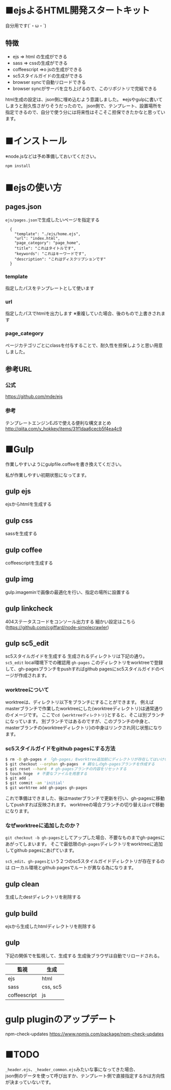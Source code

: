 # ■ejsよるHTML開発スタートキット
自分用です(´・ω・`)

## 特徴

- ejs => html の生成ができる
- sass => cssの生成ができる
- coffeescript =>o jsの生成ができる
- sc5スタイルガイドの生成ができる
- browser syncで自動リロードできる
- browser syncがサーバを立ち上げるので、このリポジトリで完結できる

html生成の設定は、json側に埋め込むよう意識しました。
※ejsやgulpに書いてしまうと耐久性さがりそうだったので。
json側で、テンプレート、設置場所を指定できるので、自分で使う分には将来性はそこそこ担保できたかなと思っています。

# ■インストール
※node.jsなどは予め準備しておいてください。

`npm install`

# ■ejsの使い方

## pages.json
`ejs/pages.json`で生成したいページを指定する

```pages.json:json
  {
    "template": "./ejs/home.ejs",
    "url": "index.html",
    "page_category": "page_home",
    "title": "これはタイトルです",
    "keywords": "これはキーワードです",
    "description": "これはディスクリプションです"
  }
```

### template
指定したパスをテンプレートとして使います

### url
指定したパスでhtmlを出力します
※重複していた場合、後のもので上書きされます

### page_category
ページカテゴリごとにclassを付与することで、耐久性を担保しようと思い用意しました。

## 参考URL
### 公式
https://github.com/mde/ejs

### 参考
テンプレートエンジンEJSで使える便利な構文まとめ
http://qiita.com/y_hokkey/items/31f1daa6cecb5f4ea4c9

# ■Gulp
作業しやすいようにgulpfile.coffeeを書き換えてください。

私が作業しやすい初期状態になってます。

## gulp ejs
ejsからhtmlを生成する

## gulp css
sassを生成する

## gulp coffee
coffeescriptを生成する

## gulp img
gulp.imageminで画像の最適化を行い、指定の場所に設置する

## gulp linkcheck
404ステータスコードをコンソール出力する
細かい設定はこちら(https://github.com/cgiffard/node-simplecrawler)

## gulp sc5_edit
sc5スタイルガイドを生成する
生成されるディレクトリは下記の通り。
`sc5_edit` local環境下での確認用
`gh-pages` このディレクトリをworktreeで登録して、gh-pagesブランチをpushすればgithub pagesにsc5スタイルガイドのページが作成されます。

### worktreeについて
worktreeは、ディレクトリ以下をブランチにすることができます。
例えばmasterブランチで作業したworktreeにした{worktreeディレクトリ}は通常通りのイメージです。
ここで`cd {worktreeディレクトリ}`とすると、そこは別ブランチになっています。
別ブランチではあるのですが、このブランチの中身と、masterブランチの{worktreeディレクトリ}の中身はリンクされ同じ状態になります。

### sc5スタイルガイドをgithub pagesにする方法

```bash
$ rm -D gh-pages # 「gh-pages」をworktree追加前にディレクトリが存在してはいけないので削除する
$ git checkout --orphan gh-pages  # 親なしのgh-pagesブランチを作成する
$ git reset --hard  # gh-pagesブランチの内容をリセットする
$ touch hoge  # 不要なファイルを用意する
$ git add .
$ git commit -am 'initial'
$ git worktree add gh-pages gh-pages
```

これで準備はできました、後はmasterブランチで更新を行い、gh-pagesに移動してpushすれば反映されます。
worktreeの場合ブランチの切り替えは`cd`で移動になります。

### なぜworktreeに追加したのか？
`git checkout -b gh-pages`としてアップした場合、不要なものまでgh-pagesにあがってしまいます。
そこで最低限の`gh-pages`ディレクトリをworktreeに追加してgithub pagesにあげています。

`sc5_edit`、`gh-pages`という２つのsc5スタイルガイドディレクトリが存在するのは
ローカル環境とgithub pagesでルートが異なる為になります。

## gulp clean
生成したdestディレクトリを削除する

## gulp build
ejsから生成したhtmlディレクトリを削除する

## gulp
下記の関係でを監視して、生成する
生成後ブラウザは自動でリロードされる。

|監視|生成|
--- | ---
|ejs|html|
|sass|css, sc5|
|coffeescript|js|

# gulp pluginのアップデート
npm-check-updates
https://www.npmjs.com/package/npm-check-updates

# ■TODO
`_header.ejs`、`_header_common.ejs`みたいな事になってきた場合、<br>
json側のデータを使って呼び出すか、テンプレート側で直接指定するかは方向性が決まっていないです。
